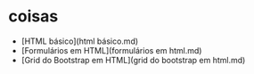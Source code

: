 # coisas

- [HTML básico](html básico.md)
- [Formulários em HTML](formulários em html.md)
- [Grid do Bootstrap em HTML](grid do bootstrap em html.md)
